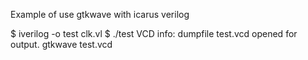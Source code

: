Example of use gtkwave with icarus verilog

$ iverilog -o test clk.vl
$ ./test
VCD info: dumpfile test.vcd opened for output.
gtkwave test.vcd

